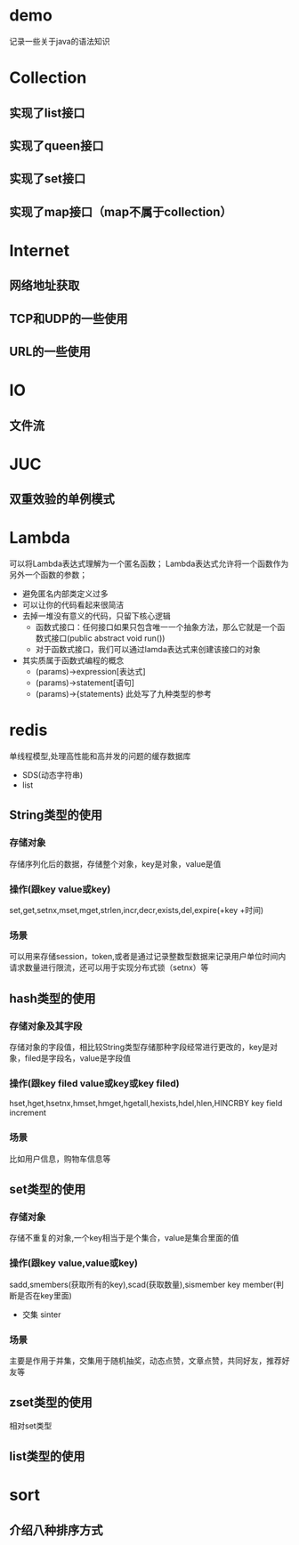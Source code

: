 # demo
记录一些关于java的语法知识
# Collection
## 实现了list接口
## 实现了queen接口
## 实现了set接口
## 实现了map接口（map不属于collection）

# Internet
## 网络地址获取
## TCP和UDP的一些使用
## URL的一些使用

# IO
## 文件流

# JUC
## 双重效验的单例模式

# Lambda
可以将Lambda表达式理解为一个匿名函数； Lambda表达式允许将一个函数作为另外一个函数的参数； 
- 避免匿名内部类定义过多
- 可以让你的代码看起来很简洁
- 去掉一堆没有意义的代码，只留下核心逻辑
    - 函数式接口：任何接口如果只包含唯一一个抽象方法，那么它就是一个函数式接口(public abstract void run())
    - 对于函数式接口，我们可以通过lamda表达式来创建该接口的对象
- 其实质属于函数式编程的概念
  - (params)->expression[表达式]
  - (params)->statement[语句]
  - (params)->{statements}
此处写了九种类型的参考

# redis
 单线程模型,处理高性能和高并发的问题的缓存数据库


- SDS(动态字符串)
- list

## String类型的使用
### 存储对象 
存储序列化后的数据，存储整个对象，key是对象，value是值
### 操作(跟key value或key)
set,get,setnx,mset,mget,strlen,incr,decr,exists,del,expire(+key +时间)
### 场景
可以用来存储session，token,或者是通过记录整数型数据来记录用户单位时间内请求数量进行限流，还可以用于实现分布式锁（setnx）等
## hash类型的使用
### 存储对象及其字段
存储对象的字段值，相比较String类型存储那种字段经常进行更改的，key是对象，filed是字段名，value是字段值
### 操作(跟key filed value或key或key filed)
hset,hget,hsetnx,hmset,hmget,hgetall,hexists,hdel,hlen,HINCRBY key field increment
### 场景 
比如用户信息，购物车信息等
## set类型的使用
### 存储对象
存储不重复的对象,一个key相当于是个集合，value是集合里面的值
### 操作(跟key value,value或key)
sadd,smembers(获取所有的key),scad(获取数量),sismember key member(判断是否在key里面)
- 交集 sinter
### 场景 
主要是作用于并集，交集用于随机抽奖，动态点赞，文章点赞，共同好友，推荐好友等
## zset类型的使用
相对set类型
## list类型的使用



# sort
## 介绍八种排序方式

 
